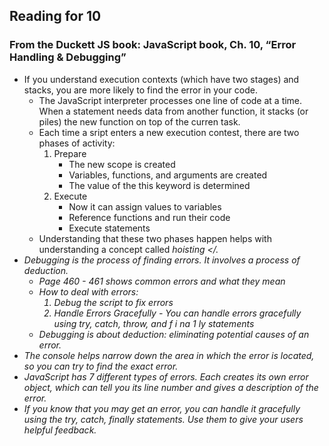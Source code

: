 ## Reading for 10

### From the Duckett JS book:  JavaScript book, Ch. 10, “Error Handling & Debugging”


- If you understand execution contexts (which have two stages) and stacks, you are more likely to find the error in your code.
    - The JavaScript interpreter processes one line of code at a time.  When a statement needs data from another function, it stacks (or piles) the new function on top of the curren task.
    - Each time a sript enters a new execution contest, there are two phases of activity:
        1. Prepare
            - The new scope is created
            - Variables, functions, and arguments are created
            - The value of the this keyword is determined
        2. Execute
            - Now it can assign values to variables
            - Reference functions and run their code
            - Execute statements
    - Understanding that these two phases happen helps with understanding a concept called <i> hoisting </<i>.
- Debugging is the process of finding errors. It involves a process of deduction.
    - Page 460 - 461 shows common errors and what they mean
    - How to deal with errors:
        1. Debug the script to fix errors
        2. Handle Errors Gracefully - You can handle errors gracefully using try, catch, throw, and f i na 1 ly statements
    - Debugging is about deduction: eliminating potential causes of an error.
- The console helps narrow down the area in which the error is located, so you can try to find the exact error.
- JavaScript has 7 different types of errors. Each creates its own error object, which can tell you its line number and gives a description of the error.
- If you know that you may get an error, you can handle it gracefully using the try, catch, finally statements.  Use them to give your users helpful feedback. 